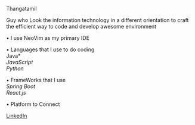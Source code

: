 Thangatamil

Guy who Look the information technology in a different orientation to craft the efficient way to code and develop awesome environment

• I use NeoVim as my primary IDE

• Languages that I use to do coding                                                                                                                                                                            
Java*                                                                                                                                                                                                         
*JavaScript*                                                                                                                                                                                                   
*Python*                                                                                                                                   

• FrameWorks that I use                                                                                                                                                                                         
*Spring Boot*                                                                                                                                                                                                  
*React.js*

• Platform to Connect

[LinkedIn](https://www.linkedin.com/in/thangatamil-a-794a632a3/)
